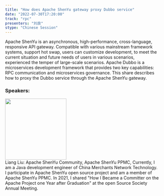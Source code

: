 ```yaml
---
title: "How does Apache ShenYu gateway proxy Dubbo service"
date: "2022-07-30T17:20:00"
track: "rpc"
presenters: "刘良"
stype: "Chinese Session"
---
```

Apache ShenYu is an asynchronous, high-performance, cross-language, responsive API gateway. Compatible with various mainstream framework systems, support hot swap, users can customize development, to meet the current situation and future needs of users in various scenarios, experienced the temper of large-scale scenarios. Apache Dubbo is a microservices development framework that provides two key capabilities: RPC communication and microservices governance. This share describes how to proxy the Dubbo service through the Apache ShenYu gateway.
 ### Speakers: 
 <img src="images/speaker/1040.png" width="200" /><br>Liang Liu: Apache ShenYu Community, Apache ShenYu PPMC, Currently, I am a Java development engineer of China Merchants Network Technology. I participate in Apache ShenYu open source project and am a member of Apache ShenYu PPMC. In 2021, I shared "How I Became a Committer on the Apache Project one Year after Graduation" at the open Source Society Annual Meeting.

 